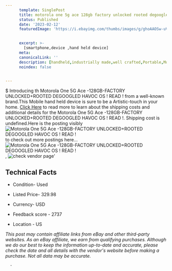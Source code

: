 ```yaml
---
      template: SinglePost
      title: motorola one 5g ace 128gb factory unlocked rooted degoogled havoc os read 
      status: Published
      date: '2023-02-12'
      featuredImage: 'https://i.ebayimg.com/thumbs/images/g/ghoAAOSw-uViyt92/s-l225.jpg'
       

      excerpt: >-
        [smartphone,device ,hand held device]
      meta:
      canonicalLink: ''
      description: [handheld,industrially made,well crafted,Portable,Mobile,Compact,Convenient,Lightweight,Maneuverable,Man-portable,Miniature,Carriable,Hand-held,Light,Holdable,Transportable,Mobile device,Pocket-sized,On-the-go,Wireless,Cordless,Compact size,Convenient size, smartphone,device ,hand held device]
      noindex: false
      

---
```

$
      Introducing th Motorola One 5G Ace -128GB-FACTORY UNLOCKED+ROOTED DEGOOGLED HAVOC OS ! READ ! from a well-known brand.This Mobile hand held device is sure to be a Artistic-touch in your home. [Click Here](https://www.ebay.com/itm/285114930185?hash=item42622c9409%3Ag%3AghoAAOSw-uViyt92&mkevt=1&mkcid=1&mkrid=711-53200-19255-0&campid=%253CePNCampaignId%253E&customid=%253CreferenceId%253E&toolid=10049) to read more to learn about the shipping costs and additional details for the Motorola One 5G Ace -128GB-FACTORY UNLOCKED+ROOTED DEGOOGLED HAVOC OS ! READ !. Shipping cost is undefined.Here is the posting visibly ![Motorola One 5G Ace -128GB-FACTORY UNLOCKED+ROOTED DEGOOGLED HAVOC OS ! READ !](https://i.ebayimg.com/thumbs/images/g/ghoAAOSw-uViyt92/s-l225.jpg) to check out more postings here... ![Motorola One 5G Ace -128GB-FACTORY UNLOCKED+ROOTED DEGOOGLED HAVOC OS ! READ !](https://i.ebayimg.com/images/g/ghoAAOSw-uViyt92/s-l1600.jpg), ![check vendor page](https://origin-galleryplus.ebayimg.com/ws/web/285114930185_2_0_1/225x225.jpg,https://origin-galleryplus.ebayimg.com/ws/web/285114930185_3_0_1/225x225.jpg,https://origin-galleryplus.ebayimg.com/ws/web/285114930185_4_0_1/225x225.jpg,https://origin-galleryplus.ebayimg.com/ws/web/285114930185_5_0_1/225x225.jpg,https://origin-galleryplus.ebayimg.com/ws/web/285114930185_6_0_1/225x225.jpg,https://origin-galleryplus.ebayimg.com/ws/web/285114930185_7_0_1/225x225.jpg,https://origin-galleryplus.ebayimg.com/ws/web/285114930185_8_0_1/225x225.jpg,https://origin-galleryplus.ebayimg.com/ws/web/285114930185_9_0_1/225x225.jpg,https://origin-galleryplus.ebayimg.com/ws/web/285114930185_10_0_1/225x225.jpg)'

      

 ## Technical Facts 



     
      

 - Condition- Used 


      

 - Listed Price- 329.98 


      

 - Currency- USD 


      

 - Feedback score - 2737 


      

 - Location - US 


      
      

 *_This post may contain affiliate links from eBay and other third-party websites. As an eBay affiliate, we earn from qualifying purchases. Although we do our best to keep the information up-to-date and accurate, please check the date and all details with the vendor's website before making a purchase. Not all data may be accurate._*




      -
